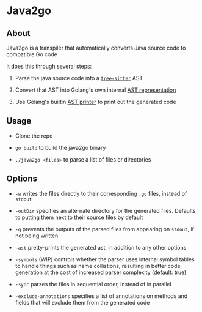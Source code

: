 # Java2go
## About

Java2go is a transpiler that automatically converts Java source code to compatible Go code

It does this through several steps:

1. Parse the java source code into a [`tree-sitter`](https://github.com/smacker/go-tree-sitter) AST

2. Convert that AST into Golang's own internal [AST representation](https://pkg.go.dev/go/ast)

3. Use Golang's builtin [AST printer](https://pkg.go.dev/go/printer) to print out the generated code

## Usage

* Clone the repo

* `go build` to build the java2go binary

* `./java2go <files>` to parse a list of files or directories

## Options

* `-w` writes the files directly to their corresponding `.go` files, instead of `stdout`

* `-outDir` specifies an alternate directory for the generated files. Defaults to putting them next to their source files by default

* `-q` prevents the outputs of the parsed files from appearing on `stdout`, if not being written

* `-ast` pretty-prints the generated ast, in addition to any other options

* `-symbols` (WIP) controls whether the parser uses internal symbol tables to handle things such as name collistions, resulting in better code generation at the cost of increased parser complexity (default: true)

* `-sync` parses the files in sequential order, instead of in parallel

* `-exclude-annotations` specifies a list of annotations on methods and fields that will exclude them from the generated code
